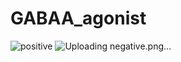 # GABAA_agonist
![positive](https://github.com/PeiqinShi/GABAA_agonist/assets/99592001/0b8b3183-47d0-4f59-8a93-25f7f14b1919)
![Uploading negative.png…]()
